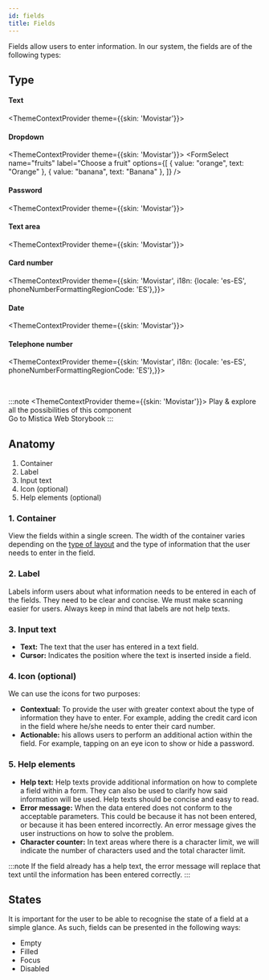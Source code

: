 ```yaml
---
id: fields
title: Fields
---
```


Fields allow users to enter information. In our system, the fields are of the following types:

## Type
#### Text
<ThemeContextProvider theme={{skin: 'Movistar'}}>
<FormTextField name="name" label="Name" />
</ThemeContextProvider>

#### Dropdown
<ThemeContextProvider theme={{skin: 'Movistar'}}>
    <FormSelect
        name="fruits"
        label="Choose a fruit"
        options={[
            { value: "orange", text: "Orange" },
            { value: "banana", text: "Banana" },
        ]}
    />
</ThemeContextProvider>

#### Password
<ThemeContextProvider theme={{skin: 'Movistar'}}>
<FormPasswordField name="password" label="Password" />
</ThemeContextProvider>

#### Text area
<ThemeContextProvider theme={{skin: 'Movistar'}}>
<FormTextField name="name" label="Name" />
</ThemeContextProvider>

#### Card number
<ThemeContextProvider theme={{skin: 'Movistar', i18n: {locale: 'es-ES', phoneNumberFormattingRegionCode: 'ES'},}}>
<FormCreditCardFields />
</ThemeContextProvider>

#### Date
<ThemeContextProvider theme={{skin: 'Movistar'}}>
<FormDateField name="date" label="Date" />
</ThemeContextProvider>

#### Telephone number
<ThemeContextProvider theme={{skin: 'Movistar', i18n: {locale: 'es-ES', phoneNumberFormattingRegionCode: 'ES'},}}>
    <FormPhoneNumberField name="phone" label="Phone" />
</ThemeContextProvider>

<br/>

:::note
<ThemeContextProvider theme={{skin: 'Movistar'}}>
Play & explore all the possibilities of this component <br/>
<TextLink href="https://mistica-web.now.sh/?path=/story/components-forms-doublefield--default" newTab>Go to Mistica Web Storybook</TextLink>
</ThemeContextProvider>
:::


## Anatomy

1. Container
2. Label
3. Input text
4. Icon \(optional\)
5. Help elements \(optional\)

### 1. Container

View the fields within a single screen. The width of the container varies depending on the [type of layout](../structure.md#disposicion-de-los-elementos-de-formulario) and the type of information that the user needs to enter in the field.

### 2. Label

Labels inform users about what information needs to be entered in each of the fields. They need to be clear and concise. We must make scanning easier for users. Always keep in mind that labels are not help texts.

### 3. Input text

* **Text:** The text that the user has entered in a text field.
* **Cursor:** Indicates the position where the text is inserted inside a field.

### 4. Icon \(optional\)

We can use the icons for two purposes:

* **Contextual:** To provide the user with greater context about the type of information they have to enter. For example, adding the credit card icon in the field where he/she needs to enter their card number. 
* **Actionable:** his allows users to perform an additional action within the field. For example, tapping on an eye icon to show or hide a password.

### 5. Help elements

* **Help text:** Help texts provide additional information on how to complete a field within a form. They can also be used to clarify how said information will be used. Help texts should be concise and easy to read.  
* **Error message:** When the data entered does not conform to the acceptable parameters. This could be because it has not been entered, or because it has been entered incorrectly. An error message gives the user instructions on how to solve the problem. 
* **Character counter:** In text areas where there is a character limit, we will indicate the number of characters used and the total character limit.

:::note
If the field already has a help text, the error message will replace that text until the information has been entered correctly.
:::

## States

It is important for the user to be able to recognise the state of a field at a simple glance. As such, fields can be presented in the following ways:

* Empty
* Filled
* Focus
* Disabled

